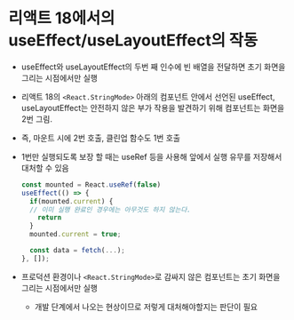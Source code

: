 # 리액트 18에서의 useEffect/useLayoutEffect의 작동

- useEffect와 useLayoutEffect의 두번 째 인수에 빈 배열을 전달하면 초기 화면을 그리는 시점에서만 실행
- 리액트 18의 `<React.StringMode>` 아래의 컴포넌트 안에서 선언된 useEffect, useLayoutEffect는 안전하지 않은 부가 작용을 발견하기 위해 컴포넌트는 화면을 2번 그림.
- 즉, 마운트 시에 2번 호출, 클린업 함수도 1번 호출
- 1번만 실행되도록 보장 할 때는 useRef 등을 사용해 앞에서 실행 유무를 저장해서 대처할 수 있음

  ```js
  const mounted = React.useRef(false)
  useEffect(() => {
    if(mounted.current) {
    // 이미 실행 완료인 경우에는 아무것도 하지 않는다.
      return
    }
    mounted.current = true;

    const data = fetch(...);
  }, []);
  ```

- 프로덕션 환경이나 `<React.StringMode>`로 감싸지 않은 컴포넌트는 초기 화면을 그리는 시점에서만 실행
  - 개발 단계에서 나오는 현상이므로 저렇게 대처해야할지는 판단이 필요
